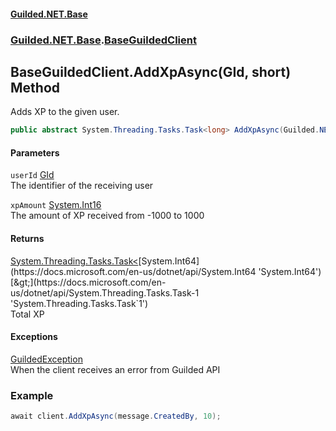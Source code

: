 #### [Guilded.NET.Base](Guilded_NET_Base.md 'Guilded.NET.Base')
### [Guilded.NET.Base](Guilded_NET_Base.md#Guilded_NET_Base 'Guilded.NET.Base').[BaseGuildedClient](BaseGuildedClient.md 'Guilded.NET.Base.BaseGuildedClient')
## BaseGuildedClient.AddXpAsync(GId, short) Method
Adds XP to the given user.  
```csharp
public abstract System.Threading.Tasks.Task<long> AddXpAsync(Guilded.NET.Base.GId userId, short xpAmount);
```
#### Parameters
<a name='Guilded_NET_Base_BaseGuildedClient_AddXpAsync(Guilded_NET_Base_GId_short)_userId'></a>
`userId` [GId](GId.md 'Guilded.NET.Base.GId')  
The identifier of the receiving user
  
<a name='Guilded_NET_Base_BaseGuildedClient_AddXpAsync(Guilded_NET_Base_GId_short)_xpAmount'></a>
`xpAmount` [System.Int16](https://docs.microsoft.com/en-us/dotnet/api/System.Int16 'System.Int16')  
The amount of XP received from -1000 to 1000
  
#### Returns
[System.Threading.Tasks.Task&lt;](https://docs.microsoft.com/en-us/dotnet/api/System.Threading.Tasks.Task-1 'System.Threading.Tasks.Task`1')[System.Int64](https://docs.microsoft.com/en-us/dotnet/api/System.Int64 'System.Int64')[&gt;](https://docs.microsoft.com/en-us/dotnet/api/System.Threading.Tasks.Task-1 'System.Threading.Tasks.Task`1')  
Total XP
#### Exceptions
[GuildedException](GuildedException.md 'Guilded.NET.Base.GuildedException')  
When the client receives an error from Guilded API
### Example
```csharp
await client.AddXpAsync(message.CreatedBy, 10);  
```
